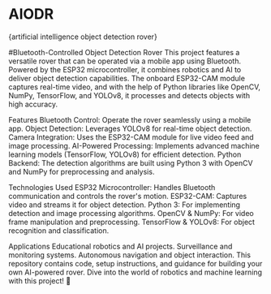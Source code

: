 # AIODR
{artificial intelligence object detection rover}

#Bluetooth-Controlled Object Detection Rover
This project features a versatile rover that can be operated via a mobile app using Bluetooth. Powered by the ESP32 microcontroller, it combines robotics and AI to deliver object detection capabilities. The onboard ESP32-CAM module captures real-time video, and with the help of Python libraries like OpenCV, NumPy, TensorFlow, and YOLOv8, it processes and detects objects with high accuracy.

Features
Bluetooth Control: Operate the rover seamlessly using a mobile app.
Object Detection: Leverages YOLOv8 for real-time object detection.
Camera Integration: Uses the ESP32-CAM module for live video feed and image processing.
AI-Powered Processing: Implements advanced machine learning models (TensorFlow, YOLOv8) for efficient detection.
Python Backend: The detection algorithms are built using Python 3 with OpenCV and NumPy for preprocessing and analysis.

Technologies Used
ESP32 Microcontroller: Handles Bluetooth communication and controls the rover's motion.
ESP32-CAM: Captures video and streams it for object detection.
Python 3: For implementing detection and image processing algorithms.
OpenCV & NumPy: For video frame manipulation and preprocessing.
TensorFlow & YOLOv8: For object recognition and classification.

Applications
Educational robotics and AI projects.
Surveillance and monitoring systems.
Autonomous navigation and object interaction.
This repository contains code, setup instructions, and guidance for building your own AI-powered rover. Dive into the world of robotics and machine learning with this project! 🚀







